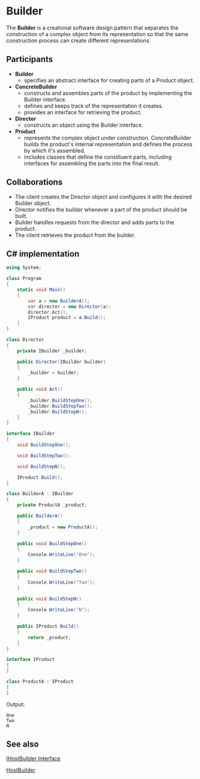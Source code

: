 # Builder

The **Builder** is a creational software design pattern that separates the construction of a complex object from its representation so that the same construction process can create different representations.

## Participants

* **Builder**
  * specifies an abstract interface for creating parts of a Product
object.
* **ConcreteBuilder**
  * constructs and assembles parts of the product by implementing the
Builder interface.
  * defines and keeps track of the representation it creates.
  * provides an interface for retrieving the product.
* **Director**
  * constructs an object using the Builder interface.
* **Product**
  * represents the complex object under construction. ConcreteBuilder
builds the product's internal representation and defines the process
by which it's assembled.
  * includes classes that define the constituent parts, including
interfaces for assembling the parts into the final result.

## Collaborations

* The client creates the Director object and configures it with the desired
Builder object.
* Director notifies the builder whenever a part of the product should be built.
* Builder handles requests from the director and adds parts to the product.
* The client retrieves the product from the builder.

## C# implementation

```csharp
using System;

class Program
{
    static void Main()
    {
        var a = new BuilderA();
        var director = new Director(a);
        director.Act();
        IProduct product = a.Build();
    }
}

class Director
{
    private IBuilder _builder;

    public Director(IBuilder builder)
    {
        _builder = builder;
    }

    public void Act()
    {
        _builder.BuildStepOne();
        _builder.BuildStepTwo();
        _builder.BuildStepN();
    }
}

interface IBuilder
{
    void BuildStepOne();

    void BuildStepTwo();

    void BuildStepN();

    IProduct Build();
}

class BuilderA : IBuilder
{
    private ProductA _product;

    public BuilderA()
    {
        _product = new ProductA();
    }

    public void BuildStepOne()
    {
        Console.WriteLine("One");
    }

    public void BuildStepTwo()
    {
        Console.WriteLine("Two");
    }

    public void BuildStepN()
    {
        Console.WriteLine("N");
    }

    public IProduct Build()
    {
        return _product;
    }
}

interface IProduct
{
}

class ProductA : IProduct
{
}
```

Output:

```output
One
Two
N
```

## See also

[IHostBuilder Interface](https://docs.microsoft.com/en-us/dotnet/api/microsoft.extensions.hosting.ihostbuilder)

[HostBuilder](https://docs.microsoft.com/en-us/aspnet/core/fundamentals/host/generic-host)
